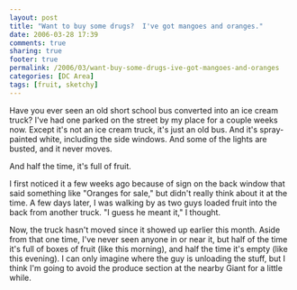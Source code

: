 ```yaml
---
layout: post
title: "Want to buy some drugs?  I've got mangoes and oranges."
date: 2006-03-28 17:39
comments: true
sharing: true
footer: true
permalink: /2006/03/want-buy-some-drugs-ive-got-mangoes-and-oranges
categories: [DC Area]
tags: [fruit, sketchy]
---
```

Have you ever seen an old short school bus converted into an ice cream truck?  I've had one parked on the street by my place for a couple weeks now.  Except it's not an ice cream truck, it's just an old bus.  And it's spray-painted white, including the side windows.  And some of the lights are busted, and it never moves.

And half the time, it's full of fruit.

I first noticed it a few weeks ago because of sign on the back window that said something like "Oranges for sale," but didn't really think about it at the time.  A few days later, I was walking by as two guys loaded fruit into the back from another truck.  "I guess he meant it," I thought.

Now, the truck hasn't moved since it showed up earlier this month.  Aside from that one time, I've never seen anyone in or near it, but half of the time it's full of boxes of fruit (like this morning), and half the time it's empty (like this evening).  I can only imagine where the guy is unloading the stuff, but I think I'm going to avoid the produce section at the nearby Giant for a little while.

